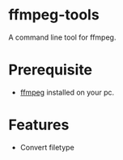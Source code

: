# ffmpeg-tools
A command line tool for ffmpeg.
# Prerequisite
* [ffmpeg](https://ffmpeg.org/) installed on your pc.
# Features
* Convert filetype